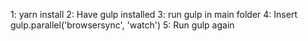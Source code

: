 1: yarn install
2: Have gulp installed
3: run gulp in main folder
4: Insert gulp.parallel('browsersync', 'watch')
5: Run gulp again
